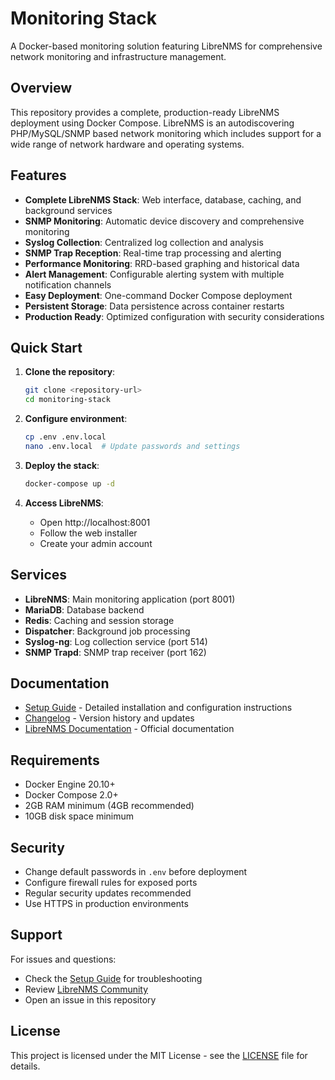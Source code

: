 # Monitoring Stack

A Docker-based monitoring solution featuring LibreNMS for comprehensive network monitoring and infrastructure management.

## Overview

This repository provides a complete, production-ready LibreNMS deployment using Docker Compose. LibreNMS is an autodiscovering PHP/MySQL/SNMP based network monitoring which includes support for a wide range of network hardware and operating systems.

## Features

- **Complete LibreNMS Stack**: Web interface, database, caching, and background services
- **SNMP Monitoring**: Automatic device discovery and comprehensive monitoring
- **Syslog Collection**: Centralized log collection and analysis
- **SNMP Trap Reception**: Real-time trap processing and alerting
- **Performance Monitoring**: RRD-based graphing and historical data
- **Alert Management**: Configurable alerting system with multiple notification channels
- **Easy Deployment**: One-command Docker Compose deployment
- **Persistent Storage**: Data persistence across container restarts
- **Production Ready**: Optimized configuration with security considerations

## Quick Start

1. **Clone the repository**:
   ```bash
   git clone <repository-url>
   cd monitoring-stack
   ```

2. **Configure environment**:
   ```bash
   cp .env .env.local
   nano .env.local  # Update passwords and settings
   ```

3. **Deploy the stack**:
   ```bash
   docker-compose up -d
   ```

4. **Access LibreNMS**:
   - Open http://localhost:8001
   - Follow the web installer
   - Create your admin account

## Services

- **LibreNMS**: Main monitoring application (port 8001)
- **MariaDB**: Database backend
- **Redis**: Caching and session storage
- **Dispatcher**: Background job processing
- **Syslog-ng**: Log collection service (port 514)
- **SNMP Trapd**: SNMP trap receiver (port 162)

## Documentation

- [Setup Guide](SETUP.md) - Detailed installation and configuration instructions
- [Changelog](CHANGELOG.md) - Version history and updates
- [LibreNMS Documentation](https://docs.librenms.org/) - Official documentation

## Requirements

- Docker Engine 20.10+
- Docker Compose 2.0+
- 2GB RAM minimum (4GB recommended)
- 10GB disk space minimum

## Security

- Change default passwords in `.env` before deployment
- Configure firewall rules for exposed ports
- Regular security updates recommended
- Use HTTPS in production environments

## Support

For issues and questions:
- Check the [Setup Guide](SETUP.md) for troubleshooting
- Review [LibreNMS Community](https://community.librenms.org/)
- Open an issue in this repository

## License

This project is licensed under the MIT License - see the [LICENSE](LICENSE) file for details.